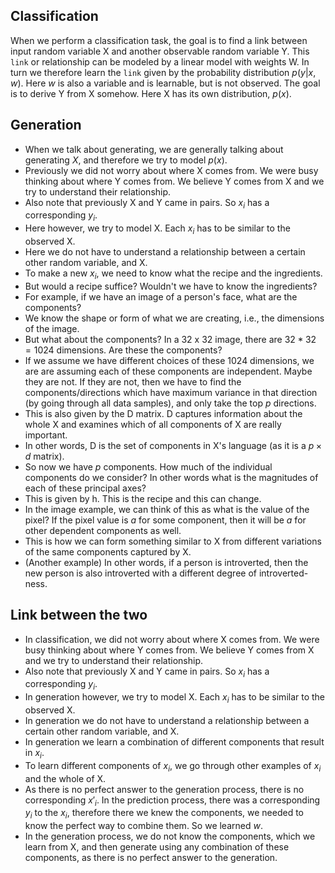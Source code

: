 ## Classification
When we perform a classification task, the goal is to find a link between input random variable X and another observable random variable Y. 
This `link` or relationship can be modeled by a linear model with weights W. In turn we therefore learn the `link` given by the probability distribution $p(y|x,w)$. Here $w$ is also a variable and is learnable, but is not observed. The goal is to derive Y from X somehow. 
Here X has its own distribution, $p(x)$.

## Generation
- When we talk about generating, we are generally talking about generating $X$, and therefore we try to model $p(x)$.
- Previously we did not worry about where X comes from. We were busy thinking about where Y comes from. We believe Y comes from X and we try to understand their relationship. 
- Also note that previously X and Y came in pairs. So $x_i$ has a corresponding $y_i$.
- Here however, we try to model X. Each $x_i$ has to be similar to the observed X. 
- Here we do not have to understand a relationship between a certain other random variable, and X. 
- To make a new $x_i$, we need to know what the recipe and the ingredients.
- But would a recipe suffice? Wouldn't we have to know the ingredients? 
- For example, if we have an image of a person's face, what are the components? 
- We know the shape or form of what we are creating, i.e., the dimensions of the image. 
- But what about the components? In a 32 x 32 image, there are $32*32=1024$ dimensions. Are these the components?
- If we assume we have different choices of these 1024 dimensions, we are are assuming each of these components are independent. Maybe they are not. If they are not, then we have to find the components/directions which have maximum variance in that direction (by going through all data samples), and only take the top $p$ directions. 
- This is also given by the D matrix. D captures information about the whole X and examines which of all components of X are really important. 
- In other words, D is the set of components in X's language (as it is a $p \times d$ matrix). 
- So now we have $p$ components. How much of the individual components do we consider? In other words what is the magnitudes of each of these principal axes? 
- This is given by h. This is the recipe and this can change. 
- In the image example, we can think of this as what is the value of the pixel? If the pixel value is $a$ for some component, then it will be $a$ for other dependent components as well. 
- This is how we can form something similar to X from different variations of the same components captured by X. 
- (Another example) In other words, if a person is introverted, then the new person is also introverted with a different degree of introverted-ness. 

## Link between the two
- In classification, we did not worry about where X comes from. We were busy thinking about where Y comes from. We believe Y comes from X and we try to understand their relationship. 
- Also note that previously X and Y came in pairs. So $x_i$ has a corresponding $y_i$.
- In generation however, we try to model X. Each $x_i$ has to be similar to the observed X. 
- In generation we do not have to understand a relationship between a certain other random variable, and X. 
- In generation we learn a combination of different components that result in $x_i$. 
- To learn different components of $x_i$, we go through other examples of $x_i$ and the whole of X. 
- As there is no perfect answer to the generation process, there is no corresponding $x'_i$. In the prediction process, there was a corresponding $y_i$ to the $x_i$, therefore there we knew the components, we needed to know the perfect way to combine them. So we learned $w$. 
- In the generation process, we do not know the components, which we learn from X, and then generate using any combination of these components, as there is no perfect answer to the generation. 